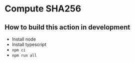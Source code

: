 # Compute SHA256

## How to build this action in development

- Install node
- Install typescript
- `npm ci`
- `npm run all`
